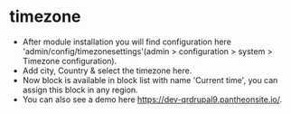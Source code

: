 # timezone
- After module installation you will find configuration here 'admin/config/timezonesettings'(admin > configuration > system > Timezone configuration).
- Add city, Country & select the timezone here.
- Now block is available in block list with name 'Current time', you can assign this block in any region.
- You can also see a demo here https://dev-qrdrupal9.pantheonsite.io/.
